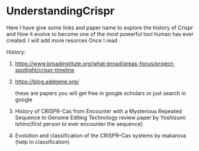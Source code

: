 # UnderstandingCrispr
Here I have give some links and paper name to explore the history of Crispr and How it evolve to become one of the most powerful tool human has ever created. I will add more resorces Once I read


History:

1. https://www.broadinstitute.org/what-broad/areas-focus/project-spotlight/crispr-timeline
2. https://blog.addgene.org/

   these are papers you will get free in google scholars or just search in google
   
3. History of CRISPR-Cas from Encounter with a Mysterious Repeated Sequence to Genome Editing Technology review paper by Yoshizumi Ishino(first person to ever encounter the sequence)
4. Evolution and classification of the CRISPR–Cas systems  by makarova (help in classification)


